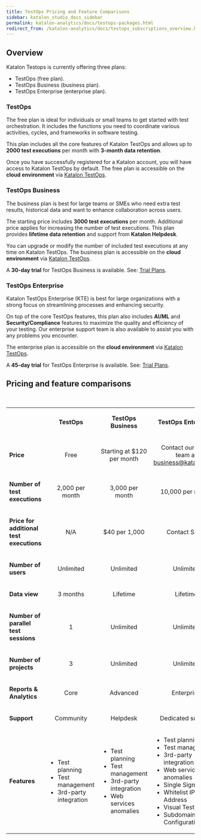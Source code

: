 ```yaml
---
title: TestOps Pricing and Feature Comparisons
sidebar: katalon_studio_docs_sidebar
permalink: katalon-analytics/docs/testops-packages.html 
redirect_from: /katalon-analytics/docs/testops_subscriptions_overview.html 
---
```


## Overview

Katalon Testops is currently offering three plans:

* TestOps (free plan).
* TestOps Business (business plan).
* TestOps Enterprise (enterprise plan).

### TestOps

The free plan is ideal for individuals or small teams to get started with test orchestration. It includes the functions you need to coordinate various activities, cycles, and frameworks in software testing.

This plan includes all the core features of Katalon TestOps and allows up to **2000 test executions** per month with **3-month data retention**.

Once you have successfully registered for a Katalon account, you will have access to Katalon TestOps by default. The free plan is accessible on the **cloud environment** via [Katalon TestOps](https://testops.katalon.io).

### TestOps Business

The business plan is best for large teams or SMEs who need extra test results, historical data and want to enhance collaboration across users.

The starting price includes **3000 test executions** per month. Additional price applies for increasing the number of test executions. This plan provides **lifetime data retention** and support from **Katalon Helpdesk**.

You can upgrade or modify the number of included test executions at any time on Katalon TestOps. The business plan is accessible on the **cloud environment** via [Katalon TestOps](https://testops.katalon.io).

A **30-day trial** for TestOps Business is available. See: [Trial Plans](https://docs.katalon.com/katalon-analytics/docs/trial-plans.html).

### TestOps Enterprise

Katalon TestOps Enterprise (KTE) is best for large organizations with a strong focus on streamlining processes and enhancing security.

On top of the core TestOps features, this plan also includes **AI/ML** and **Security/Compliance** features to maximize the quality and efficiency of your testing. Our enterprise support team is also available to assist you with any problems you encounter.

The enterprise plan is accessible on the **cloud environment** via [Katalon TestOps](https://testops.katalon.io).

A **45-day trial** for TestOps Enterprise is available. See: [Trial Plans](https://docs.katalon.com/katalon-analytics/docs/trial-plans.html).

## Pricing and feature comparisons

<p>&nbsp;</p>
<table>
<tbody>
<tr>
<td>&nbsp;</td>
<td style="text-align: center;">
<p><strong>TestOps</strong></p>
</td>
<td style="text-align: center;">
<p><strong>TestOps Business</strong></p>
</td>
<td style="text-align: center;">
<p><strong>TestOps Enterprise</strong></p>
</td>
</tr>
<tr>
<td>
<p><strong>Price</strong></p>
</td>
<td style="text-align: center;">
<p><span style="font-weight: 400;">Free</span></p>
</td>
<td style="text-align: center;">
<p><span style="font-weight: 400;">Starting at $120 per month</span></p>
</td>
<td style="text-align: center;">
<p><span style="font-weight: 400;">Contact</span>&nbsp;our Sales team at <a href="mailto:business@katalon.com">business@katalon.com</a></p>
<p><span style="font-weight: 400;"></span></p>
</td>
</tr>
<tr>
<td>
<p><strong>Number of test executions</strong></p>
</td>
<td style="text-align: center;">
<p><span style="font-weight: 400;">2,000 per month</span></p>
</td>
<td style="text-align: center;">
<p><span style="font-weight: 400;">3,000 per month</span></p>
</td>
<td style="text-align: center;">
<p><span style="font-weight: 400;">10,000 per month</span></p>
</td>
</tr>
<tr>
<td>
<p><strong>Price for additional test executions</strong></p>
</td>
<td style="text-align: center;">
<p><span style="font-weight: 400;">N/A</span></p>
</td>
<td style="text-align: center;">
<p><span style="font-weight: 400;">$40 per 1,000</span></p>
</td>
<td style="text-align: center;">
<p><span style="font-weight: 400;">Contact Sales</span></p>
</td>
</tr>
<tr>
<td>
<p><strong>Number of users</strong></p>
</td>
<td style="text-align: center;">
<p><span style="font-weight: 400;">Unlimited</span></p>
</td>
<td style="text-align: center;">
<p><span style="font-weight: 400;">Unlimited</span></p>
</td>
<td style="text-align: center;">
<p><span style="font-weight: 400;">Unlimited</span></p>
</td>
</tr>
<tr>
<td>
<p><strong>Data view</strong></p>
</td>
<td style="text-align: center;">
<p><span style="font-weight: 400;">3 months</span></p>
</td>
<td style="text-align: center;">
<p><span style="font-weight: 400;">Lifetime</span></p>
</td>
<td style="text-align: center;">
<p><span style="font-weight: 400;">Lifetime</span></p>
</td>
</tr>
<tr>
<td>
<p><strong>Number of parallel test sessions</strong></p>
</td>
<td style="text-align: center;">
<p><span style="font-weight: 400;">1</span></p>
</td>
<td style="text-align: center;">
<p><span style="font-weight: 400;">Unlimited</span></p>
</td>
<td style="text-align: center;">
<p><span style="font-weight: 400;">Unlimited</span></p>
</td>
</tr>
<tr>
<td>
<p><strong>Number of projects</strong></p>
</td>
<td style="text-align: center;">
<p><span style="font-weight: 400;">3</span></p>
</td>
<td style="text-align: center;">
<p><span style="font-weight: 400;">Unlimited</span></p>
</td>
<td style="text-align: center;">
<p><span style="font-weight: 400;">Unlimited</span></p>
</td>
</tr>
<tr>
<td>
<p><strong>Reports &amp; Analytics</strong></p>
</td>
<td style="text-align: center;">
<p><span style="font-weight: 400;">Core</span></p>
</td>
<td style="text-align: center;">
<p><span style="font-weight: 400;">Advanced</span></p>
</td>
<td style="text-align: center;">
<p><span style="font-weight: 400;">Enterprise</span></p>
</td>
</tr>
<tr>
<td>
<p><strong>Support</strong></p>
</td>
<td style="text-align: center;">
<p><span style="font-weight: 400;">Community</span></p>
</td>
<td style="text-align: center;">
<p><span style="font-weight: 400;">Helpdesk</span></p>
</td>
<td style="text-align: center;">
<p><span style="font-weight: 400;">Dedicated support</span></p>
</td>
</tr>
<tr>
<td>
<p><strong>Features</strong></p>
</td>
<td>
<ul>
<li style="font-weight: 400;"><span style="font-weight: 400;">Test planning</span></li>
<li style="font-weight: 400;"><span style="font-weight: 400;">Test management</span></li>
<li style="font-weight: 400;"><span style="font-weight: 400;">3rd-party integration</span></li>
</ul>
</td>
<td>
<ul>
<li style="font-weight: 400;"><span style="font-weight: 400;">Test planning</span></li>
<li style="font-weight: 400;"><span style="font-weight: 400;">Test management</span></li>
<li style="font-weight: 400;"><span style="font-weight: 400;">3rd-party integration</span></li>
<li style="font-weight: 400;"><span style="font-weight: 400;">Web services anomalies</span></li>
</ul>
</td>
<td>
<ul>
<li style="font-weight: 400;"><span style="font-weight: 400;">Test planning</span></li>
<li style="font-weight: 400;"><span style="font-weight: 400;">Test management</span></li>
<li style="font-weight: 400;"><span style="font-weight: 400;">3rd-party integration</span></li>
<li style="font-weight: 400;"><span style="font-weight: 400;">Web services anomalies</span></li>
<li style="font-weight: 400;"><span style="font-weight: 400;">Single Sign-On</span></li>
<li style="font-weight: 400;"><span style="font-weight: 400;">Whitelist IP Address</span></li>
<li style="font-weight: 400;"><span style="font-weight: 400;">Visual Testing</span></li>
<li style="font-weight: 400;"><span style="font-weight: 400;">Subdomain Configuration</span></li>
</ul>
</td>
</tr>
</tbody>
</table>
<p>&nbsp;</p>